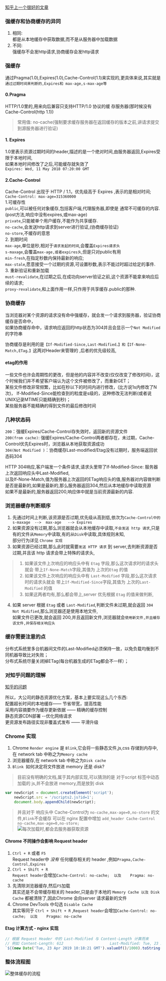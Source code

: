 [知乎上一个很好的文章](https://www.zhihu.com/question/20790576)

### 强缓存和协商缓存的异同  
1. 相同:  
都是从本地缓存中获取数据,而不是从服务器中加载数据  
2. 不同:  
强缓存不会发http请求,协商缓存会发http请求  

### 强缓存
通过Pragma(1.0),Expires(1.0),Cache-Control(1.1)来实现的,更具体来说,其实就是`通过过期时间来判断的,Expires和 max-age,s-max-age等`  
#### 0.Pragma  
HTTP/1.0里的,用来向后兼容只支持HTTP/1.0 协议的缓 存服务器(那时候没有Cache-Control(http 1.1))  
>常用值: no-cache(强制要求缓存服务器在返回缓存的版本之前,讲请求提交到源服务器进行验证)  
#### 1. Expires
1.0里表示资源过期时间的header,描述的是一个绝对时间,由服务器返回,Expires受限于本地时间,  
如果本地时间修改了之后,可能缓存就失效了  
`Expires: Wed, 11 May 2018 07:20:00 GMT`  
#### 2.Cache-Control
Cache-Control 出现于 HTTP / 1.1，优先级高于 Expires ,表示的是相对时间;  
`Cache-Control: max-age=315360000`  
1.可缓存性    
`public`,可以被任何对象缓存,包括客户端,代理服务器,即使是 通常不可缓存的内容.(post方法,响应中没有expires,或max-age)    
`private`,只能被单个用户缓存,不能作为共享缓存.  
`no-cache`,会发送http请求到server进行验证,(协商缓存验证)    
`no-store`,不缓存的意思    
2. 到期时间  
`max-age`,单位是秒,相对于`请求发起的时间`,会覆盖`Expires请求头`   
`s-maxage`,会覆盖`max-age,或者expires头`,但是只对public有用    
`min-fresh`,在指定秒数内保持最新的响应;    
`max-stale`,愿意接受一个过期的资源,可设置秒数,表示不能过时超过给定的事件.    
3. 重新验证和重新加载    
`must-revalidate`,在过期之后,在成功向server验证之前,这个资源不能拿来响应后续的请求;    
`proxy-revalidate`,和上面作用一样,只作用于共享缓存.public的那种.  

### 协商缓存  
当浏览器对某个资源的请求没有命中强缓存，就会发一个请求到服务器，验证协商缓存是否命中，  
如果协商缓存命中，请求响应返回的http状态为304并且会显示一个`Not Modified`的字符串  

协商缓存是利用的是`【If-Modified-Since,Last-Modified，】和【If-None-Match,ETag、】`这两对Header来管理的
,后者的优先级较高,
#### etag的作用
一些文件也许会周期性的更改，但是他的内容并不改变(仅仅改变了修改时间)，这个时候我们并不希望客户端认为这个文件被修改了，而重新GET；  
某些文件修改非常频繁，比如在秒以下的时间内进行修改，(比方说1s内修改了N次)，  If-Modified-Since能检查到的粒度是s级的，这种修改无法判断(或者说UNIX记录MTIME只能精确到秒)；  
某些服务器不能精确的得到文件的最后修改时间  



### 几种状态码  
`200`：强缓Expires/Cache-Control存失效时，返回新的资源文件  
`200(from cache)`: 强缓Expires/Cache-Control两者都存在，未过期，Cache-Control优先Expires时，浏览器从本地获取资源成功  
`304(Not Modified )`：协商缓存Last-modified/Etag没有过期时，服务端返回状态码304    


HTTP 304响应,客户端发一个条件请求,请求头里带了If-Modified-Since: 服务器上次返回响应头中Last-Modified,  
以及If-None-Match,值为服务器上次返回的ETag响应头的值,服务器对内容做判断是否是最新的,如果是最新的,那么服务器返回304,然后从本地缓存中读取资源  
如果不是最新的,服务器返回200,响应体中就是当前资源最新的内容.    


### 浏览器缓存判断顺序
1. 先通过时间上判断,该资源是否过期,优先级从高到低,依次为`Cache-Control中的s-maxage  -->  max-age   --> Expires`  
2. 如果资源没有过期,那么浏览器就会从本地缓存中读取,`不会发送 http 请求`,只是有的文件从`Memory`中读取,有的从`Disk`中读取,具体规则未知,  
    部分行为详见  `Chrome 实现`
3. 如果资源已经过期,那么此时就需要`发送 HTTP 请求` 到 server,去判断资源是否过期,并且该 http 请求会带上特殊的请求头,  
> 1. 如果该文件上次响应的响应头中有 `Etag` 字段,那么这次请求时的请求头就会 带上`If-None-Match`字段,其值为 上次的`Etag` 的值  
> 2. 如果该文件上次响应的响应头中有 `Last-Modified` 字段,那么这次请求时的请求头就会 带上`If-Modified-Since`字段,其值为 上次的`Last-Modified` 的值  
> 3. 如果这两者均有,那么都会带上,server 优先根据 `Etag` 的值来做判断,  

4. 如果 server 根据 `Etag` 或者 `Last-Modified`,判断文件未过期,就会返回 `304 Not Midified`,那么浏览器还是使用本地文件,  
       如果文件已更改,就会返回 200,并且返回新文件,浏览器就会`使用新文件,并且缓存该文件,并保存相关响应头`  


### 缓存需要注意的点  
分布式系统里多台机器间文件的Last-Modified必须保持一致，以免负载均衡到不同机器导致比对失败；  
分布式系统尽量关闭掉ETag(每台机器生成的ETag都会不一样）；  

### 对知乎问题的理解
[知乎的问题](https://www.zhihu.com/question/20790576)

所以，大公司的静态资源优化方案，基本上要实现这么几个东西:  
配置超长时间的本地缓存——            节省带宽，提高性能  
采用内容摘要作为缓存更新依据      —— 精确的缓存控制  
静态资源CDN部署                     --优化网络请求  
更资源发布路径实现非覆盖式发布  ——   平滑升级  



### Chrome 实现
1. Chrome `Render engine` 是 `Blink`,它会将一些静态文件,js,css 存储到内存中,在 network tab 中称之为`Memory cache`    
2. 浏览器缓存,在 network tab 中称之为`Disk cache`     
3. `Blink `如何决定将文件放进 memory 还是 disk?  
> 目前没有明确的文档,属于其内部实现,可以猜测的是 对于script 标签中动态加载的 js,并不会放进 memory,而是放到 disk
```js
var newScript = document.createElement('script');
    newScript.src = '/scripts2.js?id=1';
    document.body.appendChild(newScript);
```
> 并且对于 响应头中 Cache-Control为 `no-cache,max-age=0,no-store` 的文件,`Blink`不会缓存
> 可以在 nginx 配置中增加 `add_header Cache-Control no-cache,max-age=0,no-store;`   
![每次加载时,都会去服务器获取资源](https://pica.zhimg.com/80/v2-1a7cbf172a788971d262605686837b32_1440w.jpg?source=3af55fa1)

#### Chrome 不同操作会影响 Request header
1. `Ctrl + R`  或者 `F5`  
Request header中 *没有* 任何缓存相关的 header ,例如`Pragma,Cache-Control,Expires`  
2. `Ctrl + Shift + R`   
`Request header`会增加`Cache-Control: no-cache;  以及    Pragma: no-cache`  
3. 先清除浏览器缓存,然后`F5`加载  
其实还是不会带缓存相关的 header,只是由于本地的 `Memory Cache 以及 Disk Cache` 都被清除了,因此Chrome 会向server 请求最新的文件
4. Chrome DevTools 中勾选 `Disable Cache`  
其实等同于 `Ctrl + Shift + R` ,`Request header`会增加`Cache-Control: no-cache;  以及    Pragma: no-cache`

#### Etag 计算方式  - nginx 实现
```js
// 根据 Request Header 中的 Last-Modified 与 Content-Length 计算而来
// 例如 Content-Length: 612                     Last-Modified: Tue, 23 Apr 2019 10:18:21 GMT  结果为  "5cbee66d-264"
`${(new Date('Tue, 23 Apr 2019 10:18:21 GMT').valueOf()/1000).toString(16)}-${(612).toString(16)}`  //时间戳除以 1000 然后转 16
```






### 整体流程图  
![整体缓存的流程](https://user-images.githubusercontent.com/25027560/38223505-d8ab53da-371d-11e8-9263-79814b6971a5.png)

